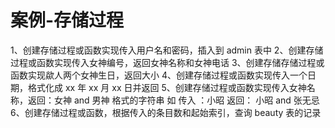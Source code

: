 # 案例-存储过程

1、创建存储过程或函数实现传入用户名和密码，插入到 admin 表中
2、创建存储过程或函数实现传入女神编号，返回女神名称和女神电话
3、创建存储存储过程或函数实现歘人两个女神生日，返回大小
4、创建存储过程或函数实现传入一个日期，格式化成 xx 年 xx 月 xx 日并返回
5、创建存储过程或函数实现传入女神名称，返回：女神 and 男神 格式的字符串
如 传入 ：小昭
返回： 小昭 and 张无忌
6、创建存储过程或函数，根据传入的条目数和起始索引，查询 beauty 表的记录

